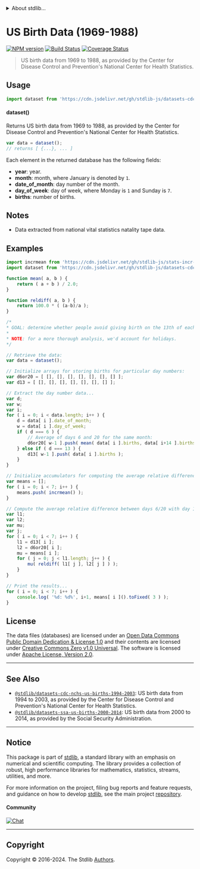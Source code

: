 <!--

@license Apache-2.0

Copyright (c) 2019 The Stdlib Authors.

Licensed under the Apache License, Version 2.0 (the "License");
you may not use this file except in compliance with the License.
You may obtain a copy of the License at

   http://www.apache.org/licenses/LICENSE-2.0

Unless required by applicable law or agreed to in writing, software
distributed under the License is distributed on an "AS IS" BASIS,
WITHOUT WARRANTIES OR CONDITIONS OF ANY KIND, either express or implied.
See the License for the specific language governing permissions and
limitations under the License.

-->


<details>
  <summary>
    About stdlib...
  </summary>
  <p>We believe in a future in which the web is a preferred environment for numerical computation. To help realize this future, we've built stdlib. stdlib is a standard library, with an emphasis on numerical and scientific computation, written in JavaScript (and C) for execution in browsers and in Node.js.</p>
  <p>The library is fully decomposable, being architected in such a way that you can swap out and mix and match APIs and functionality to cater to your exact preferences and use cases.</p>
  <p>When you use stdlib, you can be absolutely certain that you are using the most thorough, rigorous, well-written, studied, documented, tested, measured, and high-quality code out there.</p>
  <p>To join us in bringing numerical computing to the web, get started by checking us out on <a href="https://github.com/stdlib-js/stdlib">GitHub</a>, and please consider <a href="https://opencollective.com/stdlib">financially supporting stdlib</a>. We greatly appreciate your continued support!</p>
</details>

# US Birth Data (1969-1988)

[![NPM version][npm-image]][npm-url] [![Build Status][test-image]][test-url] [![Coverage Status][coverage-image]][coverage-url] <!-- [![dependencies][dependencies-image]][dependencies-url] -->

> US birth data from 1969 to 1988, as provided by the Center for Disease Control and Prevention's National Center for Health Statistics.



<section class="usage">

## Usage

```javascript
import dataset from 'https://cdn.jsdelivr.net/gh/stdlib-js/datasets-cdc-nchs-us-births-1969-1988@deno/mod.js';
```

#### dataset()

Returns US birth data from 1969 to 1988, as provided by the Center for Disease Control and Prevention's National Center for Health Statistics.

```javascript
var data = dataset();
// returns [ {...}, ... ]
```

Each element in the returned database has the following fields:

-   **year**: year.
-   **month**: month, where January is denoted by `1`.
-   **date_of_month**: day number of the month.
-   **day_of_week**: day of week, where Monday is `1` and Sunday is `7`.
-   **births**: number of births.

</section>

<!-- /.usage -->

<section class="notes">

## Notes

-   Data extracted from national vital statistics natality tape data.

</section>

<!-- /.notes -->

<section class="examples">

## Examples

<!-- eslint no-undef: "error" -->

```javascript
import incrmean from 'https://cdn.jsdelivr.net/gh/stdlib-js/stats-incr-mean@deno/mod.js';
import dataset from 'https://cdn.jsdelivr.net/gh/stdlib-js/datasets-cdc-nchs-us-births-1969-1988@deno/mod.js';

function mean( a, b ) {
    return ( a + b ) / 2.0;
}

function reldiff( a, b ) {
    return 100.0 * ( (a-b)/a );
}

/*
* GOAL: determine whether people avoid giving birth on the 13th of each month.
*
* NOTE: for a more thorough analysis, we'd account for holidays.
*/

// Retrieve the data:
var data = dataset();

// Initialize arrays for storing births for particular day numbers:
var d6or20 = [ [], [], [], [], [], [], [] ];
var d13 = [ [], [], [], [], [], [], [] ];

// Extract the day number data...
var d;
var w;
var i;
for ( i = 0; i < data.length; i++ ) {
    d = data[ i ].date_of_month;
    w = data[ i ].day_of_week;
    if ( d === 6 ) {
        // Average of days 6 and 20 for the same month:
        d6or20[ w-1 ].push( mean( data[ i ].births, data[ i+14 ].births ) );
    } else if ( d === 13 ) {
        d13[ w-1 ].push( data[ i ].births );
    }
}

// Initialize accumulators for computing the average relative difference...
var means = [];
for ( i = 0; i < 7; i++ ) {
    means.push( incrmean() );
}

// Compute the average relative difference between days 6/20 with day 13...
var l1;
var l2;
var mu;
var j;
for ( i = 0; i < 7; i++ ) {
    l1 = d13[ i ];
    l2 = d6or20[ i ];
    mu = means[ i ];
    for ( j = 0; j < l1.length; j++ ) {
        mu( reldiff( l1[ j ], l2[ j ] ) );
    }
}

// Print the results...
for ( i = 0; i < 7; i++ ) {
    console.log( '%d: %d%', i+1, means[ i ]().toFixed( 3 ) );
}
```

</section>

<!-- /.examples -->



<!-- <license> -->

## License

The data files (databases) are licensed under an [Open Data Commons Public Domain Dedication & License 1.0][pddl-1.0] and their contents are licensed under [Creative Commons Zero v1.0 Universal][cc0]. The software is licensed under [Apache License, Version 2.0][apache-license].

<!-- </license> -->

<!-- Section for related `stdlib` packages. Do not manually edit this section, as it is automatically populated. -->

<section class="related">

* * *

## See Also

-   <span class="package-name">[`@stdlib/datasets-cdc-nchs-us-births-1994-2003`][@stdlib/datasets/cdc-nchs-us-births-1994-2003]</span><span class="delimiter">: </span><span class="description">US birth data from 1994 to 2003, as provided by the Center for Disease Control and Prevention's National Center for Health Statistics.</span>
-   <span class="package-name">[`@stdlib/datasets-ssa-us-births-2000-2014`][@stdlib/datasets/ssa-us-births-2000-2014]</span><span class="delimiter">: </span><span class="description">US birth data from 2000 to 2014, as provided by the Social Security Administration.</span>

</section>

<!-- /.related -->

<!-- Section for all links. Make sure to keep an empty line after the `section` element and another before the `/section` close. -->


<section class="main-repo" >

* * *

## Notice

This package is part of [stdlib][stdlib], a standard library with an emphasis on numerical and scientific computing. The library provides a collection of robust, high performance libraries for mathematics, statistics, streams, utilities, and more.

For more information on the project, filing bug reports and feature requests, and guidance on how to develop [stdlib][stdlib], see the main project [repository][stdlib].

#### Community

[![Chat][chat-image]][chat-url]

---

## Copyright

Copyright &copy; 2016-2024. The Stdlib [Authors][stdlib-authors].

</section>

<!-- /.stdlib -->

<!-- Section for all links. Make sure to keep an empty line after the `section` element and another before the `/section` close. -->

<section class="links">

[npm-image]: http://img.shields.io/npm/v/@stdlib/datasets-cdc-nchs-us-births-1969-1988.svg
[npm-url]: https://npmjs.org/package/@stdlib/datasets-cdc-nchs-us-births-1969-1988

[test-image]: https://github.com/stdlib-js/datasets-cdc-nchs-us-births-1969-1988/actions/workflows/test.yml/badge.svg?branch=v0.2.0
[test-url]: https://github.com/stdlib-js/datasets-cdc-nchs-us-births-1969-1988/actions/workflows/test.yml?query=branch:v0.2.0

[coverage-image]: https://img.shields.io/codecov/c/github/stdlib-js/datasets-cdc-nchs-us-births-1969-1988/main.svg
[coverage-url]: https://codecov.io/github/stdlib-js/datasets-cdc-nchs-us-births-1969-1988?branch=main

<!--

[dependencies-image]: https://img.shields.io/david/stdlib-js/datasets-cdc-nchs-us-births-1969-1988.svg
[dependencies-url]: https://david-dm.org/stdlib-js/datasets-cdc-nchs-us-births-1969-1988/main

-->

[chat-image]: https://img.shields.io/gitter/room/stdlib-js/stdlib.svg
[chat-url]: https://app.gitter.im/#/room/#stdlib-js_stdlib:gitter.im

[stdlib]: https://github.com/stdlib-js/stdlib

[stdlib-authors]: https://github.com/stdlib-js/stdlib/graphs/contributors

[cli-section]: https://github.com/stdlib-js/datasets-cdc-nchs-us-births-1969-1988#cli
[cli-url]: https://github.com/stdlib-js/datasets-cdc-nchs-us-births-1969-1988/tree/cli
[@stdlib/datasets-cdc-nchs-us-births-1969-1988]: https://github.com/stdlib-js/datasets-cdc-nchs-us-births-1969-1988/tree/main

[umd]: https://github.com/umdjs/umd
[es-module]: https://developer.mozilla.org/en-US/docs/Web/JavaScript/Guide/Modules

[deno-url]: https://github.com/stdlib-js/datasets-cdc-nchs-us-births-1969-1988/tree/deno
[deno-readme]: https://github.com/stdlib-js/datasets-cdc-nchs-us-births-1969-1988/blob/deno/README.md
[umd-url]: https://github.com/stdlib-js/datasets-cdc-nchs-us-births-1969-1988/tree/umd
[umd-readme]: https://github.com/stdlib-js/datasets-cdc-nchs-us-births-1969-1988/blob/umd/README.md
[esm-url]: https://github.com/stdlib-js/datasets-cdc-nchs-us-births-1969-1988/tree/esm
[esm-readme]: https://github.com/stdlib-js/datasets-cdc-nchs-us-births-1969-1988/blob/esm/README.md
[branches-url]: https://github.com/stdlib-js/datasets-cdc-nchs-us-births-1969-1988/blob/main/branches.md

[pddl-1.0]: http://opendatacommons.org/licenses/pddl/1.0/

[cc0]: https://creativecommons.org/publicdomain/zero/1.0

[apache-license]: https://www.apache.org/licenses/LICENSE-2.0

[csv]: https://tools.ietf.org/html/rfc4180

<!-- <related-links> -->

[@stdlib/datasets/cdc-nchs-us-births-1994-2003]: https://github.com/stdlib-js/datasets-cdc-nchs-us-births-1994-2003/tree/deno

[@stdlib/datasets/ssa-us-births-2000-2014]: https://github.com/stdlib-js/datasets-ssa-us-births-2000-2014/tree/deno

<!-- </related-links> -->

</section>

<!-- /.links -->
